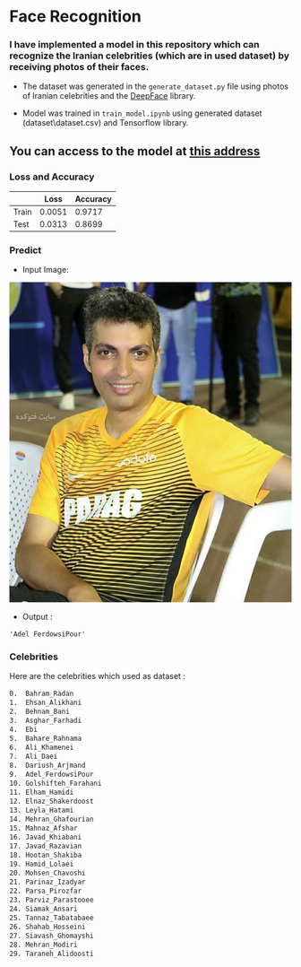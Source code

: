 # Face Recognition

### I have implemented a model in this repository which can recognize the Iranian celebrities (which are in used dataset) by receiving photos of their faces.

* The dataset was generated in the `generate_dataset.py` file using photos of Iranian celebrities and the [DeepFace](https://github.com/serengil/deepface) library.

* Model was trained in `train_model.ipynb` using generated dataset (dataset\dataset.csv) and Tensorflow library.

## You can access to the model at [this address](https://drive.google.com/drive/folders/1XnMDl-6-kuxWTmPy6WERZtAQCICpLDUt?usp=drive_link)

### Loss and Accuracy

||Loss|Accuracy|
|---|---|---|
|Train|0.0051|0.9717|
|Test|0.0313|0.8699|

### Predict

* Input Image:

![Alt text](pics/Adel_FerdowsiPour.jpg)

* Output :
```
'Adel FerdowsiPour'
```

### Celebrities

Here are the celebrities which used as dataset :
```
0.	Bahram_Radan
1.	Ehsan_Alikhani
2.	Behnam_Bani
3.	Asghar_Farhadi
4.	Ebi
5.	Bahare_Rahnama
6.	Ali_Khamenei
7.	Ali_Daei
8.	Dariush_Arjmand
9.	Adel_FerdowsiPour
10.	Golshifteh_Farahani
11.	Elham_Hamidi
12.	Elnaz_Shakerdoost
13.	Leyla_Hatami
14.	Mehran_Ghafourian
15.	Mahnaz_Afshar
16.	Javad_Khiabani
17.	Javad_Razavian
18.	Hootan_Shakiba
19.	Hamid_Lolaei
20.	Mohsen_Chavoshi
21.	Parinaz_Izadyar
22.	Parsa_Pirozfar
23.	Parviz_Parastooee
24.	Siamak_Ansari
25.	Tannaz_Tabatabaee
26.	Shahab_Hosseini
27.	Siavash_Ghomayshi
28.	Mehran_Modiri
29.	Taraneh_Alidoosti